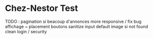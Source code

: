 # Chez-Nestor Test

TODO :
pagination si beacoup d'annonces
more responsive / fix bug affichage ~ placement boutons
sanitize input
default image si not found
clean
login / security